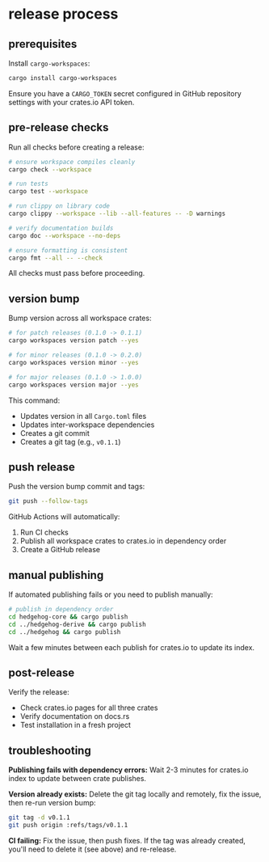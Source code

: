 # release process

## prerequisites

Install `cargo-workspaces`:

```sh
cargo install cargo-workspaces
```

Ensure you have a `CARGO_TOKEN` secret configured in GitHub repository settings with your crates.io API token.

## pre-release checks

Run all checks before creating a release:

```sh
# ensure workspace compiles cleanly
cargo check --workspace

# run tests
cargo test --workspace

# run clippy on library code
cargo clippy --workspace --lib --all-features -- -D warnings

# verify documentation builds
cargo doc --workspace --no-deps

# ensure formatting is consistent
cargo fmt --all -- --check
```

All checks must pass before proceeding.

## version bump

Bump version across all workspace crates:

```sh
# for patch releases (0.1.0 -> 0.1.1)
cargo workspaces version patch --yes

# for minor releases (0.1.0 -> 0.2.0)
cargo workspaces version minor --yes

# for major releases (0.1.0 -> 1.0.0)
cargo workspaces version major --yes
```

This command:
- Updates version in all `Cargo.toml` files
- Updates inter-workspace dependencies
- Creates a git commit
- Creates a git tag (e.g., `v0.1.1`)

## push release

Push the version bump commit and tags:

```sh
git push --follow-tags
```

GitHub Actions will automatically:
1. Run CI checks
2. Publish all workspace crates to crates.io in dependency order
3. Create a GitHub release

## manual publishing

If automated publishing fails or you need to publish manually:

```sh
# publish in dependency order
cd hedgehog-core && cargo publish
cd ../hedgehog-derive && cargo publish
cd ../hedgehog && cargo publish
```

Wait a few minutes between each publish for crates.io to update its index.

## post-release

Verify the release:
- Check crates.io pages for all three crates
- Verify documentation on docs.rs
- Test installation in a fresh project

## troubleshooting

**Publishing fails with dependency errors:**
Wait 2-3 minutes for crates.io index to update between crate publishes.

**Version already exists:**
Delete the git tag locally and remotely, fix the issue, then re-run version bump:
```sh
git tag -d v0.1.1
git push origin :refs/tags/v0.1.1
```

**CI failing:**
Fix the issue, then push fixes. If the tag was already created, you'll need to delete it (see above) and re-release.
